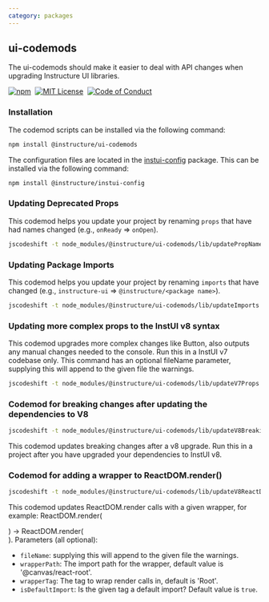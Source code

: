 ```yaml
---
category: packages
---
```


## ui-codemods

The ui-codemods should make it easier to deal with API changes when upgrading Instructure UI libraries.

[![npm][npm]][npm-url]&nbsp;
[![MIT License][license-badge]][license]&nbsp;
[![Code of Conduct][coc-badge]][coc]

### Installation

The codemod scripts can be installed via the following command:

```sh
npm install @instructure/ui-codemods
```

The configuration files are located in the [instui-config](#instui-config) package.
This can be installed via the following command:

```sh
npm install @instructure/instui-config
```

### Updating Deprecated Props

This codemod helps you update your project by renaming `props` that have had names changed (e.g., `onReady` => `onOpen`).

```sh
jscodeshift -t node_modules/@instructure/ui-codemods/lib/updatePropNames.ts <path> --config=node_modules/@instructure/instui-config/codemod-configs/v<version number ex. 5 or 6>/propNames.config.json
```

### Updating Package Imports

This codemod helps you update your project by renaming `imports` that have changed (e.g., `instructure-ui` => `@instructure/<package name>`).

```sh
jscodeshift -t node_modules/@instructure/ui-codemods/lib/updateImports.ts <path> --config=node_modules/@instructure/instui-config/codemod-configs/v<version number ex. 5 or 6>/imports.config.js
```

### Updating more complex props to the InstUI v8 syntax

This codemod upgrades more complex changes like Button, also outputs any manual changes needed to the console. Run this in a InstUI v7 codebase only. This command has an optional fileName parameter, supplying this will append to the given file the warnings.

```sh
jscodeshift -t node_modules/@instructure/ui-codemods/lib/updateV7Props.ts <path> -fileName updateV7PropsWarnings.txt
```

### Codemod for breaking changes after updating the dependencies to V8

```sh
jscodeshift -t node_modules/@instructure/ui-codemods/lib/updateV8Breaking.ts <path>
```

This codemod updates breaking changes after a v8 upgrade. Run this in a project after you have upgraded your dependencies to InstUI v8.

### Codemod for adding a wrapper to ReactDOM.render()

```sh
jscodeshift -t node_modules/@instructure/ui-codemods/lib/updateV8ReactDOM.ts <path> -fileName updateV8ReactDOM.txt
```

This codemod updates ReactDOM.render calls with a given wrapper, for example:
ReactDOM.render(<div />) -> ReactDOM.render(<Root><div /></Root>).
Parameters (all optional):

- `fileName`: supplying this will append to the given file the warnings.
- `wrapperPath`: The import path for the wrapper, default value is '@canvas/react-root'.
- `wrapperTag`: The tag to wrap render calls in, default is 'Root'.
- `isDefaultImport`: Is the given tag a default import? Default value is `true`.

[npm]: https://img.shields.io/npm/v/@instructure/ui-codemods.svg
[npm-url]: https://npmjs.com/package/@instructure/ui-codemods
[license-badge]: https://img.shields.io/npm/l/instructure-ui.svg?style=flat-square
[license]: https://github.com/instructure/instructure-ui/blob/master/LICENSE
[coc-badge]: https://img.shields.io/badge/code%20of-conduct-ff69b4.svg?style=flat-square
[coc]: https://github.com/instructure/instructure-ui/blob/master/CODE_OF_CONDUCT.md
